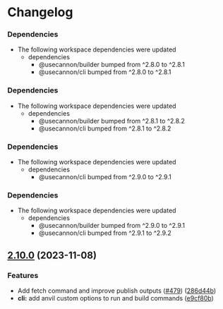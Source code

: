 # Changelog

### Dependencies

* The following workspace dependencies were updated
  * dependencies
    * @usecannon/builder bumped from ^2.8.0 to ^2.8.1
    * @usecannon/cli bumped from ^2.8.0 to ^2.8.1

### Dependencies

* The following workspace dependencies were updated
  * dependencies
    * @usecannon/builder bumped from ^2.8.1 to ^2.8.2
    * @usecannon/cli bumped from ^2.8.1 to ^2.8.2

### Dependencies

* The following workspace dependencies were updated
  * dependencies
    * @usecannon/cli bumped from ^2.9.0 to ^2.9.1

### Dependencies

* The following workspace dependencies were updated
  * dependencies
    * @usecannon/builder bumped from ^2.9.0 to ^2.9.1
    * @usecannon/cli bumped from ^2.9.1 to ^2.9.2

## [2.10.0](https://github.com/usecannon/cannon/compare/v2.9.2...v2.10.0) (2023-11-08)


### Features

* Add fetch command and improve publish outputs ([#479](https://github.com/usecannon/cannon/issues/479)) ([286d44b](https://github.com/usecannon/cannon/commit/286d44b248efd5352cb68a54a25304a201264ddc))
* **cli:** add anvil custom options to run and build commands ([e9cf80b](https://github.com/usecannon/cannon/commit/e9cf80b385f9cd6fa7d6461d201d200d4090aea9))
* **cli:** Add support for preset package reference in CLI  ([#449](https://github.com/usecannon/cannon/issues/449)) ([ec19aff](https://github.com/usecannon/cannon/commit/ec19affe86e0fdc6623ae6fc5d5187118757d2f0))
* migrate cannonfile validation to zod ([#320](https://github.com/usecannon/cannon/issues/320)) ([04ebdf6](https://github.com/usecannon/cannon/commit/04ebdf64f38da38f2076f4cb09b9b1e1c88d721a))
* **write-scripts:** add basic json dump script ([#556](https://github.com/usecannon/cannon/issues/556)) ([edcd88c](https://github.com/usecannon/cannon/commit/edcd88cc5afb1ab743f7699e623a29e465b187a8))


### Bug Fixes

* gitHeads references from lerna ([ae76eae](https://github.com/usecannon/cannon/commit/ae76eaeda3e83ab14a09198449d0e0f096ee7839))
* **hardhat-cannon:** enable configuration of anvil options on hardhat build task ([#561](https://github.com/usecannon/cannon/issues/561)) ([bfff7d6](https://github.com/usecannon/cannon/commit/bfff7d6cda5662646842d0c4c10d618ffdd06fbb))
* **hardhat-cannon:** Fixing hardhat compatibility with latest version ([#359](https://github.com/usecannon/cannon/issues/359)) ([6855af9](https://github.com/usecannon/cannon/commit/6855af9bca55492f77ce7a4d37d037455943429e))
* **logs:** build command ux ([#553](https://github.com/usecannon/cannon/issues/553)) ([a1a9ed0](https://github.com/usecannon/cannon/commit/a1a9ed07de875413e38aeb2e3fc2d3e9012d2606))
* misc debug mode fixes ([#424](https://github.com/usecannon/cannon/issues/424)) ([2f99df5](https://github.com/usecannon/cannon/commit/2f99df57d599653f86594ac889a0c30f8fb74c21))
* signer address comparison on build ([#580](https://github.com/usecannon/cannon/issues/580)) ([b4110a1](https://github.com/usecannon/cannon/commit/b4110a1371c9f427c350df034ad01e2ae8cba008))


### Dependencies

* The following workspace dependencies were updated
  * dependencies
    * @usecannon/builder bumped from ^2.9.7 to ^2.10.0
    * @usecannon/cli bumped from ^2.9.8 to ^2.10.0

## [2.9.0](https://github.com/usecannon/cannon/compare/v2.8.2...v2.9.0) (2023-10-25)


### Features

* Add fetch command and improve publish outputs ([#479](https://github.com/usecannon/cannon/issues/479)) ([286d44b](https://github.com/usecannon/cannon/commit/286d44b248efd5352cb68a54a25304a201264ddc))


### Dependencies

* The following workspace dependencies were updated
  * dependencies
    * @usecannon/builder bumped from ^2.8.2 to ^2.9.0
    * @usecannon/cli bumped from ^2.8.2 to ^2.9.0

## [2.8.0](https://github.com/usecannon/cannon/compare/v2.7.1...v2.8.0) (2023-09-29)


### Features

* **cli:** Add support for preset package reference in CLI  ([#449](https://github.com/usecannon/cannon/issues/449)) ([ec19aff](https://github.com/usecannon/cannon/commit/ec19affe86e0fdc6623ae6fc5d5187118757d2f0))


### Dependencies

* The following workspace dependencies were updated
  * dependencies
    * @usecannon/builder bumped from ^2.7.1 to ^2.8.0
    * @usecannon/cli bumped from ^2.7.1 to ^2.8.0

## [2.7.1](https://github.com/usecannon/cannon/compare/v2.7.0...v2.7.1) (2023-09-17)


### Bug Fixes

* misc debug mode fixes ([#424](https://github.com/usecannon/cannon/issues/424)) ([2f99df5](https://github.com/usecannon/cannon/commit/2f99df57d599653f86594ac889a0c30f8fb74c21))


### Dependencies

* The following workspace dependencies were updated
  * dependencies
    * @usecannon/builder bumped from ^2.7.0 to ^2.7.1
    * @usecannon/cli bumped from ^2.7.0 to ^2.7.1

## [2.7.0](https://github.com/usecannon/cannon/compare/v2.6.0...v2.7.0) (2023-09-16)


### Features

* **cli:** add anvil custom options to run and build commands ([e9cf80b](https://github.com/usecannon/cannon/commit/e9cf80b385f9cd6fa7d6461d201d200d4090aea9))


### Bug Fixes

* gitHeads references from lerna ([ae76eae](https://github.com/usecannon/cannon/commit/ae76eaeda3e83ab14a09198449d0e0f096ee7839))

## [2.6.0](https://github.com/usecannon/cannon/compare/v2.5.6...v2.6.0) (2023-09-16)


### Features

* **cli:** add anvil custom options to run and build commands ([e9cf80b](https://github.com/usecannon/cannon/commit/e9cf80b385f9cd6fa7d6461d201d200d4090aea9))
* migrate cannonfile validation to zod ([#320](https://github.com/usecannon/cannon/issues/320)) ([04ebdf6](https://github.com/usecannon/cannon/commit/04ebdf64f38da38f2076f4cb09b9b1e1c88d721a))


### Bug Fixes

* gitHeads references from lerna ([ae76eae](https://github.com/usecannon/cannon/commit/ae76eaeda3e83ab14a09198449d0e0f096ee7839))
* **hardhat-cannon:** Fixing hardhat compatibility with latest version ([#359](https://github.com/usecannon/cannon/issues/359)) ([6855af9](https://github.com/usecannon/cannon/commit/6855af9bca55492f77ce7a4d37d037455943429e))


### Dependencies

* The following workspace dependencies were updated
  * dependencies
    * @usecannon/builder bumped from ^2.6.1 to ^2.7.0
    * @usecannon/cli bumped from ^2.6.1 to ^2.7.0

## [2.5.6](https://github.com/usecannon/cannon/compare/v2.5.5...v2.5.6) (2023-09-13)


### Bug Fixes

* gitHeads references from lerna ([ae76eae](https://github.com/usecannon/cannon/commit/ae76eaeda3e83ab14a09198449d0e0f096ee7839))


### Dependencies

* The following workspace dependencies were updated
  * dependencies
    * @usecannon/builder bumped from ^2.6.0 to ^2.6.1
    * @usecannon/cli bumped from ^2.6.0 to ^2.6.1
